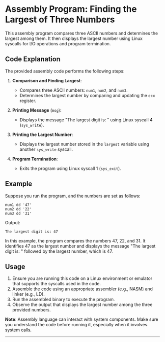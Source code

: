 
# Assembly Program: Finding the Largest of Three Numbers

This assembly program compares three ASCII numbers and determines the largest among them. It then displays the largest number using Linux syscalls for I/O operations and program termination.

## Code Explanation

The provided assembly code performs the following steps:

1. **Comparison and Finding Largest**:
   - Compares three ASCII numbers: `num1`, `num2`, and `num3`.
   - Determines the largest number by comparing and updating the `ecx` register.
   
2. **Printing Message** (`msg`):
   - Displays the message "The largest digit is: " using Linux syscall 4 (`sys_write`).
   
3. **Printing the Largest Number**:
   - Displays the largest number stored in the `largest` variable using another `sys_write` syscall.
   
4. **Program Termination**:
   - Exits the program using Linux syscall 1 (`sys_exit`).

## Example

Suppose you run the program, and the numbers are set as follows:

```assembly
num1 dd '47'
num2 dd '22'
num3 dd '31'
```

Output:
```
The largest digit is: 47
```

In this example, the program compares the numbers 47, 22, and 31. It identifies 47 as the largest number and displays the message "The largest digit is: " followed by the largest number, which is 47.

## Usage

1. Ensure you are running this code on a Linux environment or emulator that supports the syscalls used in the code.
2. Assemble the code using an appropriate assembler (e.g., NASM) and linker (e.g., LD).
3. Run the assembled binary to execute the program.
4. Observe the output that displays the largest number among the three provided numbers.

**Note**: Assembly language can interact with system components. Make sure you understand the code before running it, especially when it involves system calls.

---